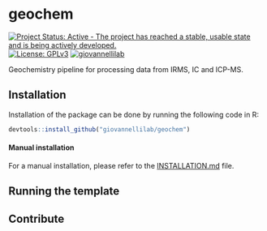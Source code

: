 # geochem

[![Project Status: Active - The project has reached a stable, usable state and is being actively developed.](https://www.repostatus.org/badges/latest/active.svg)](https://www.repostatus.org/#active)
[![License: GPLv3](https://img.shields.io/badge/license-GPLv3-blue.svg)](LICENSE.md)
[![giovannellilab](https://img.shields.io/badge/BY-Giovannelli_Lab-blue)](https://www.donatogiovannelli.com/)

Geochemistry pipeline for processing data from IRMS, IC and ICP-MS.


## Installation

Installation of the package can be done by running the following code in R:

``` r
devtools::install_github("giovannellilab/geochem")
```

#### Manual installation

For a manual installation, please refer to the [INSTALLATION.md](INSTALLATION.md) file.


## Running the template


## Contribute

